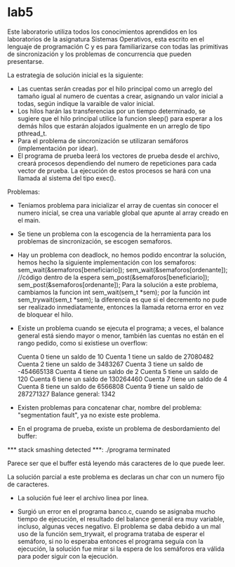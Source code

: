 lab5
====

Este laboratorio utiliza todos los conocimientos aprendidos en los laboratorios de la asignatura Sistemas Operativos, esta escrito en el lenguaje de programación C y es para familiarizarse con todas las primitivas de sincronización y los problemas de concurrencia que pueden presentarse.

La estrategia de solución inicial es la siguiente:
- Las cuentas serán creadas por el hilo principal como un arreglo del tamaño igual al numero de cuentas a crear, asignando un valor inicial a todas, según indique la varaible de valor inicial.
- Los hilos harán las transferencias por un tiempo determinado, se sugiere que el hilo principal utilice la funcion sleep() para esperar a los demás hilos que estarán alojados igualmente en un arreglo de tipo pthread_t.
- Para el problema de sincronización se utilizaran semáforos (implementación por idear).
- El programa de prueba leerá los vectores de prueba desde el archivo, creará procesos dependiendo del numero de repeticiones para cada vector de prueba. La ejecución de estos procesos se hará con una llamada al sistema del tipo exec().

Problemas:

- Teniamos problema para inicializar el array de cuentas sin conocer el numero inicial, se crea una variable global que apunte al array creado en el main.

- Se tiene un problema con la escogencia de la herramienta para los problemas de sincronización, se escogen semaforos.

- Hay un problema con deadlock, no hemos podido encontrar la solución, hemos hecho la siguiente implementación con los semaforos:
		sem_wait(&semaforos[beneficiario]);
		sem_wait(&semaforos[ordenante]);
		//código dentro de la espera
		sem_post(&semaforos[beneficiario]);
		sem_post(&semaforos[ordenante]);
Para la solución a este problema, cambiamos la funcion   int sem_wait(sem_t *sem); por la función  int sem_trywait(sem_t *sem); la diferencia es que si el decremento no pude ser realizado inmediatamente, entonces la llamada retorna error en vez de bloquear el hilo.

- Existe un problema cuando se ejecuta el programa; a veces, el balance general está siendo mayor o menor, también las cuentas no están en el rango pedido, como si existiese un overflow:

	Cuenta 0 tiene un saldo de 10
	Cuenta 1 tiene un saldo de 27080482
	Cuenta 2 tiene un saldo de 3483267
	Cuenta 3 tiene un saldo de -454665138
	Cuenta 4 tiene un saldo de 2
	Cuenta 5 tiene un saldo de 120
	Cuenta 6 tiene un saldo de 130264460
	Cuenta 7 tiene un saldo de 4
	Cuenta 8 tiene un saldo de 6566808
	Cuenta 9 tiene un saldo de 287271327
	Balance general: 1342

- Existen problemas para concatenar char, nombre del problema: "segmentation fault", ya no existe este problema.

- En el programa de prueba, existe un problema de desbordamiento del buffer:

*** stack smashing detected ***: ./programa terminated

Parece ser que el buffer está leyendo más caracteres de lo que puede leer.

La solución parcial a este problema es declaras un char con un numero fijo de caracteres.

- La solución fué leer el archivo linea por linea. 

- Surgió un error en el programa banco.c, cuando se asignaba mucho tiempo de ejecución, el resultado del balance generál era muy variable, incluso, algunas veces negativo. El problema se daba debido a un mal uso de la función sem_trywait, el programa trataba de esperar el semáforo, si no lo esperaba entonces el programa seguía con la ejecución, la solución fue mirar si la espera de los semáforos era válida para poder siguir con la ejecución.
